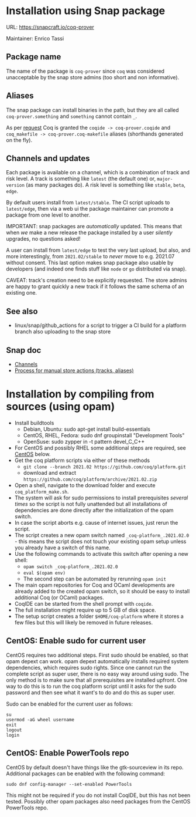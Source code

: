 # Installation using Snap package

URL: https://snapcraft.io/coq-prover

Maintainer: Enrico Tassi

## Package name
The name of the package is `coq-prover` since `coq` was considered
unacceptable by the snap store admins (too short and non informative).

## Aliases
The snap package can install binaries in the path, but they are all called
`coq-prover.something` and `something` cannot contain `_`.

As per [request](https://forum.snapcraft.io/t/aliases-request-for-coq-prover/21925)
Coq is granted the `coqide -> coq-prover.coqide` and
`coq_makefile -> coq-prover.coq-makefile` aliases (shorthands generated
on the fly).

## Channels and updates
Each package is available on a channel, which is a combination of track and
risk level.
A track is something like `latest` (the default one) or, `major-version` (as
many packages do).
A risk level is something like `stable`, `beta`, `edge`.

By default users install from `latest/stable`.
The CI script uploads to `latest/edge`, then via a web ui the package
maintainer can promote a package from one level to another.

IMPORTANT: snap packages are *automatically* updated. This means that when *we*
make a new release the package installed by a user *silently* upgrades, no
questions asked!

A user can install from `latest/edge` to test the very last upload, but also,
and more interestingly, from `2021.02/stable` to *never* move to e.g. 2021.07 without
consent. This last option makes snap package also usable by developers (and
indeed one finds stuff like `node` or `go` distributed via snap).

CAVEAT: track's creation need to be explicitly requested. The store admins are
happy to grant quickly a new track if it follows the same schema of an existing
one.

## See also
- linux/snap/github_actions for a script to trigger a CI build for a platform
  branch also uploading to the snap store

## Snap doc

- [Channels](https://snapcraft.io/docs/channels)
- [Process for manual store actions (tracks, aliases)](https://forum.snapcraft.io/t/process-for-aliases-auto-connections-and-tracks/455)


# Installation by compiling from sources (using opam)

- Install buildtools
  - Debian, Ubuntu:       sudo apt-get install build-essentials
  - CentOS, RHEL, Fedora: sudo dnf groupinstall "Development Tools"
  - OpenSuse:             sudo zypper in -t pattern devel_C_C++
- For CentOS and possibly RHEL some additional steps are required, see [CentOS](#centos) below.
- Get the coq platform scripts via either of these methods
  - `git clone --branch 2021.02 https://github.com/coq/platform.git`
  - download and extract `https://github.com/coq/platform/archive/2021.02.zip`
- Open a shell, navigate to the download folder and execute `coq_platform_make.sh`.
- The system will ask for sudo permissions to install prerequisites *several times* so the script is not fully unattended but all installations of dependencies are done directly after the initialization of the opam switch.
- In case the script aborts e.g. cause of internet issues, just rerun the script.
- The script creates a new opam switch named `_coq-platform_.2021.02.0` - this means the script does not touch your existing opam setup unless you already have a switch of this name.
- Use the following commands to activate this switch after opening a new shell:
  - `opam switch _coq-platform_.2021.02.0`
  - `eval $(opam env)`
  - The second step can be automated by rerunning `opam init`
- The main opam repositories for Coq and OCaml developments are already added to the created opam switch, so it should be easy to install additional Coq (or OCaml) packages.
- CoqIDE can be started from the shell prompt with `coqide`.
- The full installation might require up to 5 GB of disk space.
- The setup script creates a folder `$HOME/coq-platform` where it stores a few files but this will likely be removed in future releases.

## CentOS: Enable sudo for current user

CentOS requires two additional steps. First sudo should be enabled, so that opam depext can work. opam depext automatically installs required system dependencies, which requires sudo rights. Since one cannot run the complete script as super user, there is no easy way around using sudo. The only method is to make sure that all prerequisites are installed upfront. One way to do this is to run the coq platform script until it asks for the sudo password and then see what it want's to do and do this as super user.

Sudo can be enabled for the current user as follows:
```
su
usermod -aG wheel username
exit
logout
login
```

## CentOS: Enable PowerTools repo

CentOS by default doesn't have things like the gtk-sourceview in its repo. Additional packages can be enabled with the following command:
```
sudo dnf config-manager --set-enabled PowerTools
```
This might not be required if you do not install CoqIDE, but this has not been tested. Possibly other opam packages also need packages from the CentOS PowerTools repo.
